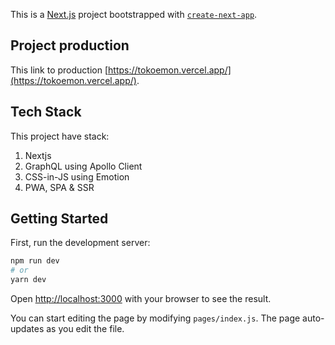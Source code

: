 This is a [Next.js](https://nextjs.org/) project bootstrapped with [`create-next-app`](https://github.com/vercel/next.js/tree/canary/packages/create-next-app).

## Project production

This link to production [https://tokoemon.vercel.app/](https://tokoemon.vercel.app/).

## Tech Stack

This project have stack:
1. Nextjs
2. GraphQL using Apollo Client
3. CSS-in-JS using Emotion
4. PWA, SPA & SSR

## Getting Started

First, run the development server:

```bash
npm run dev
# or
yarn dev
```

Open [http://localhost:3000](http://localhost:3000) with your browser to see the result.

You can start editing the page by modifying `pages/index.js`. The page auto-updates as you edit the file.

